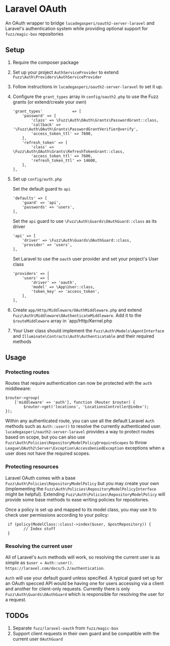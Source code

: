 Laravel OAuth
==============
An OAuth wrapper to bridge `lucadegasperi/oauth2-server-laravel` and Laravel's authentication system while providing optional support for `fuzz/magic-box` repositories

## Setup
1. Require the composer package
1. Set up your project `AuthServiceProvider` to extend `Fuzz\Auth\Providers\AuthServiceProvider`
1. Follow instructions in `lucadegasperi/oauth2-server-laravel` to set it up.
1. Configure the `grant_types` array in `config/oauth2.php` to use the Fuzz grants (or extend/create your own)

	```
	'grant_types'             => [
		'password' => [
			'class' => \Fuzz\Auth\OAuth\Grants\PasswordGrant::class,
			'callback' => '\Fuzz\Auth\OAuth\Grants\PasswordGrantVerifier@verify',
			'access_token_ttl' => 7600,
		],
		'refresh_token' => [
			'class' => \Fuzz\Auth\OAuth\Grants\RefreshTokenGrant::class,
			'access_token_ttl' => 7600,
			'refresh_token_ttl' => 14600,
		],
	],
	```
1. Set up `config/auth.php`

	Set the default guard to `api`

	```
	'defaults' => [
	    'guard' => 'api',
	    'passwords' => 'users',
	],
	```
	Set the `api` guard to use `\Fuzz\Auth\Guards\OAuthGuard::class` as its
	driver

	```
	'api' => [
	    'driver' => \Fuzz\Auth\Guards\OAuthGuard::class,
	    'provider' => 'users',
	],
	```
	Set Laravel to use the `oauth` user provider and set your project's User class

	```
	'providers' => [
	    'users' => [
	        'driver' => 'oauth',
	        'model' => \App\User::class,
	        'token_key' => 'access_token',
	    ],
	],
	```

1. Create `app/Http/Middleware/OAuthMiddleware.php` and extend `Fuzz\Auth\Middleware\OAuthenticateMiddleware`. Add it to the `$routeMiddleware` array in `app/Http/Kernel.php
1. Your User class should implement the `Fuzz\Auth\Models\AgentInterface` and `Illuminate\Contracts\Auth\Authenticatable` and their required methods

## Usage
### Protecting routes
Routes that require authentication can now be protected with the `auth` middleware:

```
$router->group(
    ['middleware' => 'auth'], function (Router $router) {
        $router->get('locations', 'LocationsController@index');
});
```
Within any authenticated route, you can use all the default Laravel `Auth` methods such as `Auth::user()` to resolve the currently authenticated user. `lucadegasperi/oauth2-server-laravel` provides a way to protect routes based on scope, but you can also use `Fuzz\Auth\Policies\RepositoryModelPolicy@requireScopes` to throw `League\OAuth2\Server\Exception\AccessDeniedException` exceptions when a user does not have the required scopes.

### Protecting resources
Laravel OAuth comes with a base `Fuzz\Auth\Policies\RepositoryModelPolicy` but you may create your own (implementing the `Fuzz\Auth\Policies\RepositoryModelPolicyInterface` might be helpful). Extending `Fuzz\Auth\Policies\RepositoryModelPolicy` will provide some base methods to ease writing policies for repositories.

Once a policy is set up and mapped to its model class, you may use it to check user permissions according to your policy:

```
 if (policy(ModelClass::class)->index($user, $postRepository)) {
 		// Index stuff
 }
```

### Resolving the current user
All of Laravel's `Auth` methods will work, so resolving the current user is as simple as `$user = Auth::user()`. `https://laravel.com/docs/5.2/authentication`.

`Auth` will use your default guard unless specified. A typical guard set up for an OAuth specced API would be having one for users accessing via a client and another for client-only requests. Currently there is only `Fuzz\Auth\Guards\OAuthGuard` which is responsible for resolving the user for a request.


## TODOs
1. Separate `fuzz/laravel-oauth` from `fuzz/magic-box`
1. Support client requests in their own guard and be compatible with the current user `OAuthGuard`
